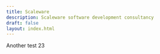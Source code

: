 ```yaml
---
title: Scaleware
description: Scaleware software development consultancy
draft: false
layout: index.html
---
```


Another test 23
